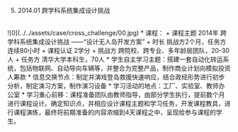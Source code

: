  5. 2014.01 跨学科系统集成设计挑战
 <br>
 ![0](../../assets/case/cross_challenge/00.jpg)
    * 课程：
        + 课程主题	2014年 跨学科系统集成设计挑战 ——“设计无人岛开发方案”
        + 时长	挑战方2个月，任务方连续80小时
        + 课程认证	2学分
        + 挑战方	跨院校、跨专业、多年龄层团队，20-30人
        + 任务方	清华大学本科生，70人
    * 学生自主学习主题：搭建一套自动化转运系统，包括物联网、自动导向车辆等，并整合为完整产品，制作商业计划向模拟投资人筹款
    * 信息交换节点：制定并演戏登岛救援快速响应，结合政经形势进行初步分析，制定演习方案，制作演习设备
    * 学习活动的地点：工厂、实验室、教师办公室
    * 学习重心前移：课程准备团队由教师指导，由部分学生执行，提前数个月进行课程设计。确定知识点，并相应设计课程主题和学习任务，开发课程教具，进行课程演练，最终将前期准备的内容浓缩到4天课程之中，呈现给参与课程的学生。
